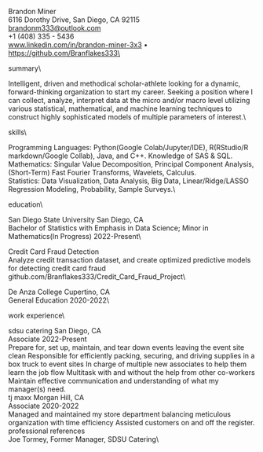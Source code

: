 Brandon Miner\
6116 Dorothy Drive, San Diego, CA 92115\
brandonm333@outlook.com\
 +1 (408) 335 - 5436\
 www.linkedin.com/in/brandon-miner-3x3 • https://github.com/Branflakes333\

summary\

Intelligent, driven and methodical scholar-athlete looking for a dynamic, forward-thinking organization to start my career. Seeking a position where I can collect, analyze, interpret data at the micro and/or macro level utilizing various statistical, mathematical, and machine learning techniques to construct highly sophisticated models of multiple parameters of interest.\

skills\

Programming Languages: Python(Google Colab/Jupyter/IDE), R(RStudio/R markdown/Google Collab), Java, and C++. Knowledge of SAS & SQL.\
Mathematics: Singular Value Decomposition, Principal Component Analysis, (Short-Term) Fast Fourier Transforms, Wavelets, Calculus.\
Statistics: Data Visualization, Data Analysis, Big Data, Linear/Ridge/LASSO Regression Modeling, Probability, Sample Surveys.\

education\

San Diego State University	San Diego, CA\
Bachelor of Statistics with Emphasis in Data Science; Minor in Mathematics(In Progress)	2022-Present\

Credit Card Fraud Detection\
Analyze credit transaction dataset, and create optimized predictive models for detecting credit card fraud\
github.com/Branflakes333/Credit_Card_Fraud_Project\

De Anza College	Cupertino, CA\
General Education	2020-2022\

work experience\

sdsu catering	San Diego, CA\
Associate		2022-Present\
Prepare for, set up, maintain, and tear down events leaving the event site clean
Responsible for efficiently packing, securing, and driving supplies in a box truck to event sites
In charge of multiple new associates to help them learn the job flow
Multitask with and without the help from other co-workers
Maintain effective communication and understanding of what my manager(s) need.\
tj maxx		 Morgan Hill, CA\
Associate		2020-2022\
Managed and maintained my store department balancing meticulous organization with time efficiency
Assisted customers on and off the register.\
professional references\
Joe Tormey, Former Manager, SDSU Catering\
